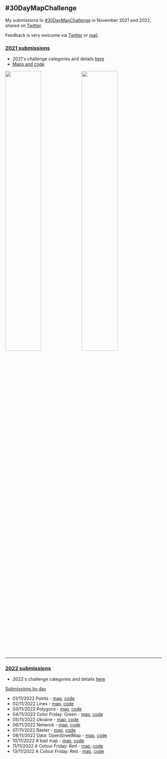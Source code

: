 ## #30DayMapChallenge 
My submissions to [#30DayMapChallenge](https://github.com/tjukanovt/30DayMapChallenge) in November 2021 and 2022, shared on [Twitter](https://twitter.com/leeolney3). 

Feedback is very welcome via [Twitter](https://twitter.com/leeolney3) or [mail](mailto:leeolney3@gmail.com).

### [2021 submissions](https://github.com/leeolney3/30DayMapChallenge/tree/main/2021)
* 2021's challenge categories and details [here](https://github.com/tjukanovt/30DayMapChallenge/tree/main/archive/2021)
* [Maps and code](https://github.com/leeolney3/30DayMapChallenge/tree/main/2021)

<img src="https://github.com/leeolney3/30DayMapChallenge/blob/main/2021/30_metamapping_day/gallery_p1.png" width="48%"> <img src="https://github.com/leeolney3/30DayMapChallenge/blob/main/2021/30_metamapping_day/gallery_p2.png" width="48%">

***
### [2022 submissions](https://github.com/leeolney3/30DayMapChallenge/tree/main/2022)
* 2022's challenge categories and details [here](https://github.com/tjukanovt/30DayMapChallenge/)

<ins>Submissions by day</ins>
*  01/11/2022 Points - [map](https://github.com/leeolney3/30DayMapChallenge/blob/main/2022/maps/01_Points.png), [code](https://github.com/leeolney3/30DayMapChallenge/blob/main/2022/scripts/01_Points.R)
*  02/11/2022 Lines - [map](https://github.com/leeolney3/30DayMapChallenge/blob/main/2022/maps/02_Lines.png), [code](https://github.com/leeolney3/30DayMapChallenge/blob/main/2022/scripts/02_Lines.R)
*  03/11/2022 Polygons - [map](https://github.com/leeolney3/30DayMapChallenge/blob/main/2022/maps/03_Polygons.png), [code](https://github.com/leeolney3/30DayMapChallenge/blob/main/2022/scripts/03_Polygons.R)
*  04/11/2022 Color Friday: Green - [map](https://github.com/leeolney3/30DayMapChallenge/blob/main/2022/maps/04_Green.png), [code](https://github.com/leeolney3/30DayMapChallenge/blob/main/2022/scripts/04_Green.R)
*  05/11/2022 Ukraine - [map](https://github.com/leeolney3/30DayMapChallenge/blob/main/2022/maps/05_Ukraine.png), [code](https://github.com/leeolney3/30DayMapChallenge/blob/main/2022/scripts/05_Ukraine.R)
*  06/11/2022 Network - [map](https://github.com/leeolney3/30DayMapChallenge/blob/main/2022/maps/06_Network.png), [code](https://github.com/leeolney3/30DayMapChallenge/blob/main/2022/scripts/06_Network.R)
*  07/11/2022 Raster - [map](https://github.com/leeolney3/30DayMapChallenge/blob/main/2022/maps/07_Raster.png), [code](https://github.com/leeolney3/30DayMapChallenge/blob/main/2022/scripts/07_Raster.R)
*  08/11/2022 Data: OpenStreetMap - [map](https://github.com/leeolney3/30DayMapChallenge/blob/main/2022/maps/08_OpenStreetMap.png), [code](https://github.com/leeolney3/30DayMapChallenge/blob/main/2022/scripts/08_OpenStreetMap.R)
*  10/11/2022 A bad map - [map](https://github.com/leeolney3/30DayMapChallenge/blob/main/2022/maps/10_A-bad-map.png), [code](https://github.com/leeolney3/30DayMapChallenge/blob/main/2022/scripts/10_A-bad-map.R)
*  11/11/2022 A Colour Friday: Red - [map](https://github.com/leeolney3/30DayMapChallenge/blob/main/2022/maps/11_Red.png), [code](https://github.com/leeolney3/30DayMapChallenge/blob/main/2022/scripts/11_Redp.R)
*  13/11/2022 A Colour Friday: Red - [map](https://github.com/leeolney3/30DayMapChallenge/blob/main/2022/maps/13_5min.png), [code](https://github.com/leeolney3/30DayMapChallenge/blob/main/2022/scripts/13_5min.R)
